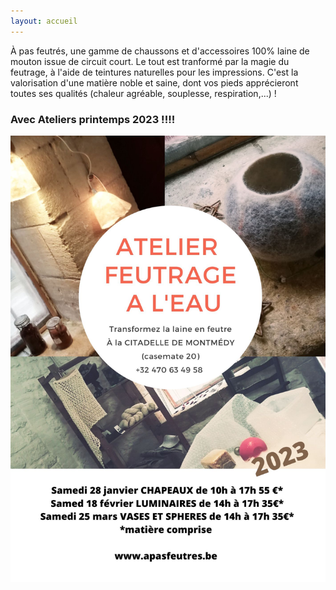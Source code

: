 ```yaml
---
layout: accueil
---
```


À pas feutrés, une gamme de chaussons et d'accessoires 100% laine de mouton issue de circuit court. Le tout est tranformé par la magie du feutrage, à l'aide de teintures naturelles pour les impressions. C'est la valorisation d'une matière noble et saine, dont vos pieds apprécieront toutes ses qualités (chaleur agréable, souplesse, respiration,...) !



### Avec Ateliers printemps 2023 !!!!






<div class="home">

  
  <div class="centered"><img src="accueil.png">



</div>


